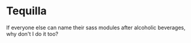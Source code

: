 # Tequilla

If everyone else can name their sass modules after alcoholic beverages, why don't I
do it too?
